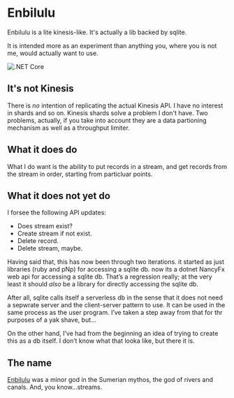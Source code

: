 # Enbilulu
Enbilulu is a lite kinesis-like. It's actually a lib backed by sqlite.

It is intended more as an experiment than anything you, where you is not me, would actually want to use.

![.NET Core](https://github.com/gilmae/enbilulu/workflows/.NET%20Core/badge.svg)

## It's not Kinesis
There is *no* intention of replicating the actual Kinesis API. I have no interest in shards and so on. Kinesis shards solve a problem I don't have. Two problems, actually, if you take into account they are a data partioning mechanism as well as a throughput limiter. 

## What it does do
What I do want is the ability to put records in a stream, and get records from the stream in order, starting from particluar points.

## What it does not yet do
I forsee the following API updates:

* Does stream exist?
* Create stream if not exist.
* Delete record.
* Delete stream, maybe.

Having said that, this has now been through two iterations. it started as just libraries (ruby and pNp) for accessing a sqlite db. now its a dotnet NancyFx web api for accessing a sqlite db. That’s a regression really; at the very least it should *also* be a library for directly accessing the sqlite db.

After all, sqlite calls itself a serverless db in the sense that it does not need a sepwrate server and the client-server pattern to use. It can be used in the same process as the user program. I’ve taken a step away from that for thr purposes of a yak shave, but...

On the other hand, I’ve had from the beginning an idea of trying to create this as a db itself. I don’t know what that looka like, but there it is.

## The name
[Enbilulu](https://en.wikipedia.org/wiki/Enbilulu) was a minor god in the Sumerian mythos, the god of rivers and canals. And, you know...streams. 